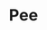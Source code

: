 ---
title: Pee
crosslinks:
- AMAAggregator
- spreading
- squirting
- TowelGirls
- BrasilOnReddit
- DataHoarder
- xkcd
---